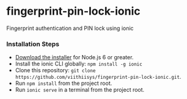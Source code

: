 # fingerprint-pin-lock-ionic
Fingerprint authentication and PIN lock using ionic

### Installation Steps

* [Download the installer](https://nodejs.org/) for Node.js 6 or greater.
* Install the ionic CLI globally: `npm install -g ionic`
* Clone this repository: `git clone https://github.com/viithiisys/fingerprint-pin-lock-ionic.git`.
* Run `npm install` from the project root.
* Run `ionic serve` in a terminal from the project root.
